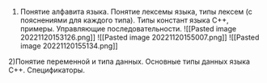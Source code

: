 1) Понятие алфавита языка. Понятие лексемы языка, типы лексем (с пояснениями для
каждого типа). Типы констант языка С++, примеры. Управляющие
последовательности.
![[Pasted image 20221120153126.png]]
![[Pasted image 20221120155007.png]]
![[Pasted image 20221120155134.png]]

2)Понятие переменной и типа данных. Основные типы данных языка С++.
Спецификаторы.
